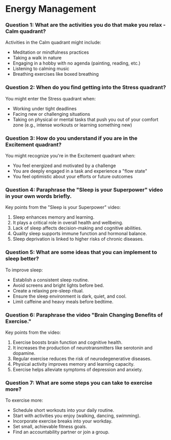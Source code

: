 # Energy Management


### Question 1: What are the activities you do that make you relax - Calm quadrant?

Activities in the Calm quadrant might include:

-   Meditation or mindfulness practices
-   Taking a walk in nature
-   Engaging in a hobby with no agenda (painting, reading, etc.)
-   Listening to calming music
-   Breathing exercises like boxed breathing

### Question 2: When do you find getting into the Stress quadrant?

You might enter the Stress quadrant when:

-   Working under tight deadlines
-   Facing new or challenging situations
-   Taking on physical or mental tasks that push you out of your comfort zone (e.g., intense workouts or learning something new)

### Question 3: How do you understand if you are in the Excitement quadrant?

You might recognize you're in the Excitement quadrant when:

-   You feel energized and motivated by a challenge
-   You are deeply engaged in a task and experience a "flow state"
-   You feel optimistic about your efforts or future outcomes

### Question 4: Paraphrase the "Sleep is your Superpower" video in your own words briefly.

Key points from the "Sleep is your Superpower" video:

1.  Sleep enhances memory and learning.
2.  It plays a critical role in overall health and wellbeing.
3.  Lack of sleep affects decision-making and cognitive abilities.
4.  Quality sleep supports immune function and hormonal balance.
5.  Sleep deprivation is linked to higher risks of chronic diseases.

### Question 5: What are some ideas that you can implement to sleep better?

To improve sleep:

-   Establish a consistent sleep routine.
-   Avoid screens and bright lights before bed.
-   Create a relaxing pre-sleep ritual.
-   Ensure the sleep environment is dark, quiet, and cool.
-   Limit caffeine and heavy meals before bedtime.

### Question 6: Paraphrase the video "Brain Changing Benefits of Exercise."

Key points from the video:

1.  Exercise boosts brain function and cognitive health.
2.  It increases the production of neurotransmitters like serotonin and dopamine.
3.  Regular exercise reduces the risk of neurodegenerative diseases.
4.  Physical activity improves memory and learning capacity.
5.  Exercise helps alleviate symptoms of depression and anxiety.

### Question 7: What are some steps you can take to exercise more?

To exercise more:

-   Schedule short workouts into your daily routine.
-   Start with activities you enjoy (walking, dancing, swimming).
-   Incorporate exercise breaks into your workday.
-   Set small, achievable fitness goals.
-   Find an accountability partner or join a group.
